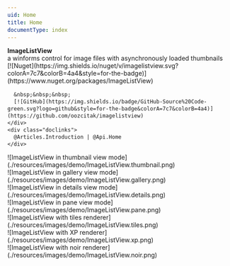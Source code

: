 ```yaml
---
uid: Home
title: Home
documentType: index
---
```

<div id="hero">
  <div class="header">
    <div class="title">
      <strong>ImageListView</strong>
    </div>
    <div class="info">a winforms control for image files with asynchronously loaded thumbnails</div>
    <div class="buttons">
      [![Nuget](https://img.shields.io/nuget/v/imagelistview.svg?colorA=7c7&colorB=4a4&style=for-the-badge)](https://www.nuget.org/packages/ImageListView)
	    
      &nbsp;&nbsp;&nbsp;
      [![GitHub](https://img.shields.io/badge/GitHub-Source%20Code-green.svg?logo=github&style=for-the-badge&colorA=7c7&colorB=4a4)](https://github.com/oozcitak/imagelistview)
    </div>
    <div class="doclinks">
	  @Articles.Introduction | @Api.Home
    </div>
  </div>
  <div class="content">
    <div class="demo-images">
      <div>![ImageListView in thumbnail view mode](./resources/images/demo/ImageListView.thumbnail.png)</div>
      <div>![ImageListView in gallery view mode](./resources/images/demo/ImageListView.gallery.png)</div>
      <div>![ImageListView in details view mode](./resources/images/demo/ImageListView.details.png)</div>
      <div>![ImageListView in pane view mode](./resources/images/demo/ImageListView.pane.png)</div>
      <div>![ImageListView with tiles renderer](./resources/images/demo/ImageListView.tiles.png)</div>
      <div>![ImageListView with XP renderer](./resources/images/demo/ImageListView.xp.png)</div>
      <div>![ImageListView with noir renderer](./resources/images/demo/ImageListView.noir.png)</div>
    </div>
    <div class="demo-images-caption"></div>
  </div>
</div>
